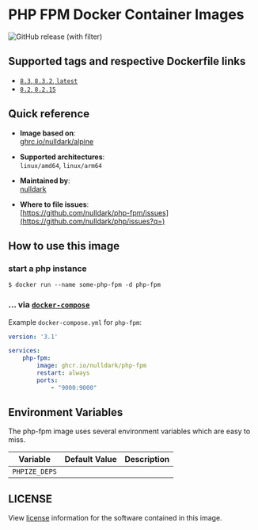 # PHP FPM Docker Container Images

![GitHub release (with filter)](https://img.shields.io/github/v/release/nulldark/php-fpm)

## Supported tags and respective Dockerfile links
- [`8.3`, `8.3.2`, `latest`](https://github.com/nulldark/php/blob/master/8.3/Dockerfile)
- [`8.2`, `8.2.15`](https://github.com/nulldark/php/blob/master/8.2/Dockerfile)

## Quick reference
- **Image based on**:   
  [ghrc.io/nulldark/alpine](https://github.com/nulldark/php)

- **Supported architectures**:    
  `linux/amd64`, `linux/arm64`

- **Maintained by**:  
  [nulldark](https://github.com/nulldark)

- **Where to file issues**:    
  [https://github.com/nulldark/php-fpm/issues](https://github.com/nulldark/php/issues?q=)

## How to use this image

### start a php instance

```console
$ docker run --name some-php-fpm -d php-fpm
```

### ... via [`docker-compose`](https://github.com/docker/compose)
Example `docker-compose.yml` for `php-fpm`:

```yaml
version: '3.1'

services:
    php-fpm:
        image: ghcr.io/nulldark/php-fpm
        restart: always
        ports:
            - "9000:9000"
```

## Environment Variables

The php-fpm image uses several environment variables which are easy to miss.

| Variable      | Default Value | Description |
|---------------|---------------|-------------|
| `PHPIZE_DEPS` |               |             |

## LICENSE

View [license](https://www.php.net/license/) information for the software contained in this image.